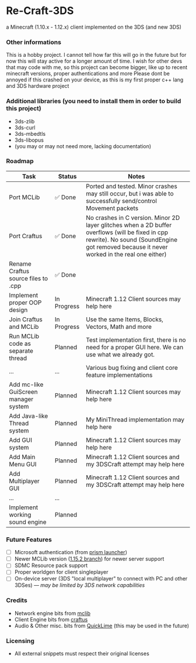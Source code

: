 # Re-Craft-3DS
a Minecraft (1.10.x - 1.12.x) client implemented on the 3DS (and new 3DS)

### Other informations
This is a hobby project. I cannot tell how far this will go in the future but for now this will stay active for a longer amount of time.
I wish for other devs that may code with me, so this project can become bigger, like up to recent minecraft versions, proper authentications and more
Please dont be annoyed if this crashed on your device, as this is my first proper c++ lang and 3DS hardware project

### Additional libraries (you need to install them in order to build this project)
- 3ds-zlib
- 3ds-curl 
- 3ds-mbedtls
- 3ds-libopus
- (you may or may not need more, lacking documentation)

### Roadmap
| Task | Status | Notes |
|------|--------|-------|
| Port MCLib | ✅ Done | Ported and tested. Minor crashes may still occur, but i was able to successfully send/control Movement packets |
| Port Craftus | ✅ Done | No crashes in C version. Minor 2D layer glitches when a 2D buffer overflows (will be fixed in cpp rewrite). No sound (SoundEngine got removed because it never worked in the real one either) |
| Rename Craftus source files to .cpp | ✅ Done ||
| Implement proper OOP design | In Progress | Minecraft 1.12 Client sources may help here |
| Join Craftus and MCLib | In Progress | Use the same Items, Blocks, Vectors, Math and more|
| Run MCLib code as separate thread | Planned | Test implementation first, there is no need for a proper GUI here. We can use what we already got. |
| ... | ... | Various bug fixing and client core feature implementations |
| Add mc-like GuiScreen manager system | Planned | Minecraft 1.12 Client sources may help here |
| Add Java-like Thread system | Planned | My MiniThread implementation may help here |
| Add GUI system | Planned | Minecraft 1.12 Client sources may help here |
| Add Main Menu GUI | Planned | Minecraft 1.12 Client sources and my 3DSCraft attempt may help here |
| Add Multiplayer GUI | Planned | Minecraft 1.12 Client sources and my 3DSCraft attempt may help here |
| ... | ... ||
| Implement working sound engine | Planned ||

### Future Features
- [ ] Microsoft authentication (from [prism launcher](https://github.com/PrismLauncher/PrismLauncher))
- [ ] Newer MCLib version ([1.15.2 branch](https://github.com/plushmonkey/mclib/tree/1.15.2)) for newer server support
- [ ] SDMC Resource pack support
- [ ] Proper worldgen for client singleplayer
- [ ] On-device server (3DS "local multiplayer" to connect with PC and other 3DSes) — *may be limited by 3DS network capabilities*

### Credits
- Network engine bits from [mclib](https://github.com/plushmonkey/mclib)
- Client Engine bits from [craftus](https://github.com/Onixiya/craftus)
- Audio & Other misc. bits from [QuickLime](https://github.com/syelan34/quicklime) (this may be used in the future)

### Licensing
- All external snippets must respect their original licenses
